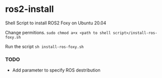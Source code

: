 # ros2-install
Shell Script to install ROS2 Foxy on Ubuntu 20.04

Change permitions.
`sudo chmod a+x <path to shell script>/install-ros-foxy.sh`

Run the script
`sh install-ros-foxy.sh`

### TODO
* Add parameter to specify ROS destribution